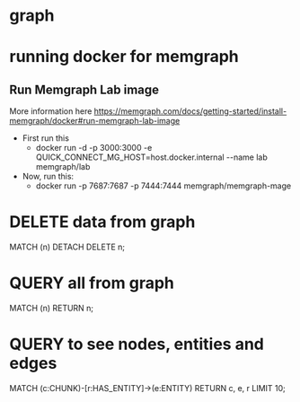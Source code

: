 # graph


# running docker for memgraph
## Run Memgraph Lab image
More information here https://memgraph.com/docs/getting-started/install-memgraph/docker#run-memgraph-lab-image
-  First run this
    - docker run -d -p 3000:3000 -e QUICK_CONNECT_MG_HOST=host.docker.internal --name lab memgraph/lab
- Now, run this:    
    - docker run -p 7687:7687 -p 7444:7444 memgraph/memgraph-mage

# DELETE data from graph
MATCH (n) DETACH DELETE n;

# QUERY all from graph
MATCH (n) RETURN n;

# QUERY to see nodes, entities and edges
MATCH (c:CHUNK)-[r:HAS_ENTITY]->(e:ENTITY)
RETURN c, e, r LIMIT 10;